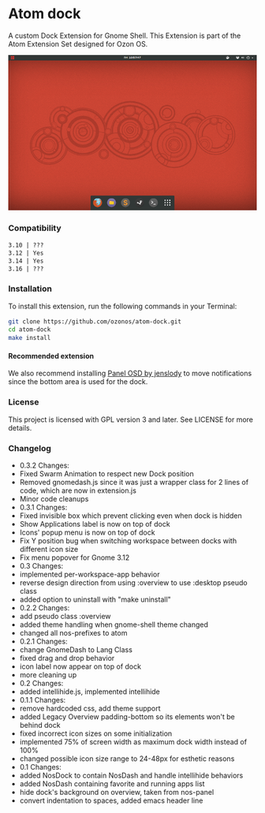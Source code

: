 Atom dock
=========
A custom Dock Extension for Gnome Shell. This Extension is part of the Atom Extension Set designed for Ozon OS. 

![Screenshot](https://raw.githubusercontent.com/kyuucr/atom-dock/misc-fix/data/screenshot_small.png)


### Compatibility

```
3.10 | ???
3.12 | Yes
3.14 | Yes
3.16 | ???
```

### Installation

To install this extension, run the following commands in your Terminal:

```bash
git clone https://github.com/ozonos/atom-dock.git
cd atom-dock
make install
```

#### Recommended extension
We also recommend installing [Panel OSD by jenslody](https://extensions.gnome.org/extension/708/panel-osd/)
to move notifications since the bottom area is used for the dock.

### License

This project is licensed with GPL version 3 and later. See LICENSE for more details.

### Changelog

* 0.3.2 Changes:
 * Fixed Swarm Animation to respect new Dock position
 * Removed gnomedash.js since it was just a wrapper class for 2 lines of code,
   which are now in extension.js
 * Minor code cleanups
* 0.3.1 Changes:
 * Fixed invisible box which prevent clicking even when dock is hidden
 * Show Applications label is now on top of dock
 * Icons' popup menu is now on top of dock
 * Fix Y position bug when switching workspace between docks with different icon size
 * Fix menu popover for Gnome 3.12
* 0.3 Changes:
 * implemented per-workspace-app behavior
 * reverse design direction from using :overview to use :desktop pseudo class
 * added option to uninstall with "make uninstall"
* 0.2.2 Changes:
 * add pseudo class :overview
 * added theme handling when gnome-shell theme changed
 * changed all nos-prefixes to atom
* 0.2.1 Changes:
 * change GnomeDash to Lang Class
 * fixed drag and drop behavior
 * icon label now appear on top of dock
 * more cleaning up
* 0.2 Changes:
 * added intellihide.js, implemented intellihide
* 0.1.1 Changes:
 * remove hardcoded css, add theme support
 * added Legacy Overview padding-bottom so its elements won't be behind dock
 * fixed incorrect icon sizes on some initialization
 * implemented 75% of screen width as maximum dock width instead of 100%
 * changed possible icon size range to 24-48px for esthetic reasons
* 0.1 Changes:
 * added NosDock to contain NosDash and handle intellihide behaviors
 * added NosDash containing favorite and running apps list
 * hide dock's background on overview, taken from nos-panel
 * convert indentation to spaces, added emacs header line
